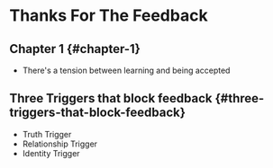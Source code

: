 # Thanks For The Feedback


## Chapter 1 {#chapter-1}

-   There's a tension between learning and being accepted


## Three Triggers that block feedback {#three-triggers-that-block-feedback}

-   Truth Trigger
-   Relationship Trigger
-   Identity Trigger
